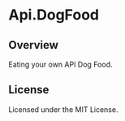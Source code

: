# Api.DogFood

## Overview

Eating your own API Dog Food.

## License

Licensed under the MIT License.


